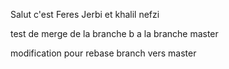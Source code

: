 Salut c'est Feres Jerbi et khalil nefzi

test de merge de la branche b a la branche master


 modification pour rebase branch vers master

